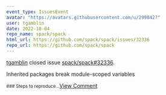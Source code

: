 ```yaml
---
event_type: IssuesEvent
avatar: "https://avatars.githubusercontent.com/u/299842?"
user: tgamblin
date: 2022-10-04
repo_name: spack/spack
html_url: https://github.com/spack/spack/issues/32336
repo_url: https://github.com/spack/spack
---
```


<a href='https://github.com/tgamblin' target='_blank'>tgamblin</a> closed issue <a href='https://github.com/spack/spack/issues/32336' target='_blank'>spack/spack#32336</a>.

<p>Inherited packages break module-scoped variables</p><small>### Steps to reproduce...</small><a href='https://github.com/spack/spack/issues/32336' target='_blank'>View Comment</a>